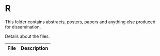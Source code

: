 # R 
  
This folder contains abstracts, posters, papers and anything else produced for dissemination.  
  
Details about the files:  
  
File | Description
---|---------------------------------------------------------------------
  
  
